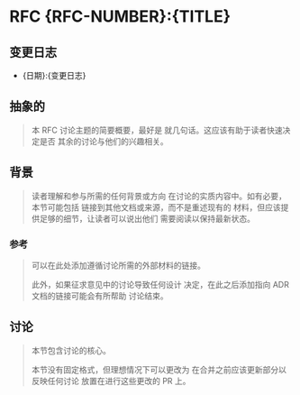 # RFC {RFC-NUMBER}:{TITLE}

## 变更日志

- {日期}:{变更日志}

## 抽象的

> 本 RFC 讨论主题的简要概要，最好是
> 就几句话。这应该有助于读者快速决定是否
> 其余的讨论与他们的兴趣相关。

## 背景

> 读者理解和参与所需的任何背景或方向
> 在讨论的实质内容中。如有必要，本节可能包括
> 链接到其他文档或来源，而不是重述现有的
> 材料，但应该提供足够的细节，让读者可以说出他们
> 需要阅读以保持最新状态。

### 参考

> 可以在此处添加遵循讨论所需的外部材料的链接。
>
> 此外，如果征求意见中的讨论导致任何设计
> 决定，在此之后添加指向 ADR 文档的链接可能会有所帮助
> 讨论结束。

## 讨论

> 本节包含讨论的核心。
>
> 本节没有固定格式，但理想情况下可以更改为
> 在合并之前应该更新部分以反映任何讨论
> 放置在进行这些更改的 PR 上。
